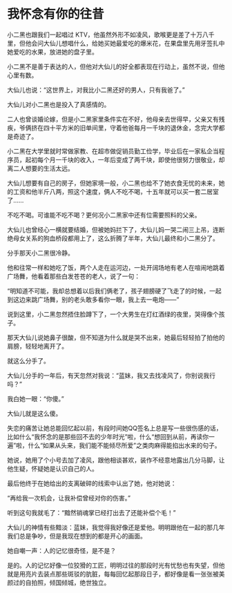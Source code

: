 # 我怀念有你的往昔

小二黑也跟我们一起唱过 KTV，他虽然外形不如凌风，歌喉更是差了十万八千里，但他会问大仙儿想唱什么，给她买她最爱吃的爆米花，在果盘里先用牙签扎中她爱吃的水果，放进她的盘子里。 

小二黑不是善于表达的人，但他对大仙儿的好全都表现在行动上，虽然不说，但他心里有数。 

大仙儿也说：“这世界上，对我比小二黑还好的男人，只有我爸了。” 

大仙儿对小二黑也是投入了真感情的。 

二人也曾谈婚论嫁，但是小二黑家里条件实在不好，他母亲去世得早，父亲又有残疾，爷俩挤在四十平方米的旧单间里，守着他爸每月一千块的退休金，念完大学都是奇迹了。 

小二黑在大学里就时常做家教、在超市做促销员勤工俭学，毕业后在一家私企当程序员，起初每个月一千块的收入，一年后变成了两千块，即使他很努力很敬业，却离二人想要的生活太远。 

大仙儿想要有自己的房子，但她家境一般，小二黑也给不了她衣食无忧的未来，她的工资和他半斤八两，照这个速度，俩人不吃不喝，十五年就可以买一套二居室了…… 

不吃不喝。可谁能不吃不喝？更何况小二黑家中还有位需要照料的父亲。 

大仙儿也曾经心一横就要结婚，但被她妈拦下了，大仙儿妈一哭二闹三上吊，连断绝母女关系的狗血桥段都用上了，这么折腾了半年，大仙儿最终和小二黑分了。 

分手那天小二黑很冷静。 

他和往常一样和她吃了饭，两个人走在运河边，一处开阔场地有老人在喧闹地跳着广场舞，他看着那些白发苍苍的老人，说了一句： 

“明知道不可能，我却总想着以后我们俩老了，孩子翅膀硬了飞走了的时候，一起到这边来跳广场舞，别的老头敢多看你一眼，我上去一电炮——” 

说到这里，小二黑忽然捂住脸蹲下了，一个大男生在灯红酒绿的夜里，哭得像个孩子。 

那天大仙儿说她鼻子很酸，但不知道为什么就是哭不出来，她最后轻轻拍了拍他的肩膀，轻轻地离开了。 

就这么分手了。 

大仙儿分手的一年后，有天忽然对我说：“蓝妹，我又去找凌风了，你别说我行吗？” 

我白她一眼：“你傻。” 

大仙儿就是这么傻。 

失恋的痛苦让她总能回忆起以前，有段时间她QQ签名上总是写一些很伤感的话，比如什么“我怀念的是那些回不去的少年时光”啦，什么“想回到从前，再读你一遍”啦，什么“如果从头来，我们能不能倾尽所爱”之类肉麻得能掐出水来的句子。 

她说，她用了个小号去加了凌风，跟他相谈甚欢，装作不经意地露出几分马脚，让他生疑，怀疑她是认识自己的人。 

最后他终于在她给出的支离破碎的线索中认出了她，他对她说： 

“再给我一次机会，让我补偿曾经对你的伤害。” 

听到这句我就毛了：“黯然销魂掌已经打出去了还能补偿个毛！” 

大仙儿的神情有些黯淡：蓝妹，我觉得我好像还是爱他。明明跟他在一起的那几年我们总是争吵，但是我现在想到的都是开心的画面。 

她自嘲一声：人的记忆很奇怪，是不是？ 

是的。人的记忆好像一位狡猾的工匠，明明过往的那段时光有忧愁也有失望，但他就是用亮片去装点那些斑驳的肮脏，每每回忆起那段日子，都好像是看一张张被美颜过的自拍照，倾国倾城，绝世独立。